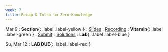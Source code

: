 ```yaml
---
week: 7
title: Recap & Intro to Zero-Knowledge
---
```


Mar 9
: **Section**{: .label .label-yellow }[](#)
  : [Slides](#)
    : [Recording](#)
: **Vitamin**{: .label .label-green } [](#)
  : [Submit](#)
    : [Solutions](#)
: **Lab**{: .label .label-blue } [](#)

Su, Mar 12
: **LAB DUE**{: .label .label-red }

